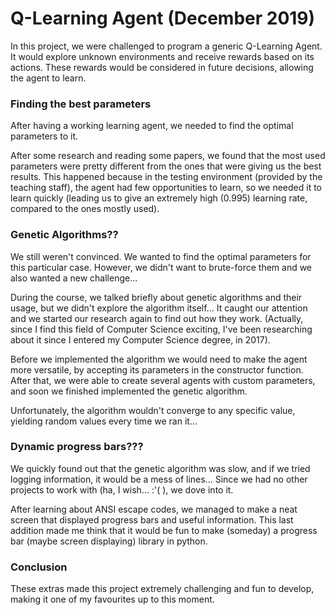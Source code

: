# Q-Learning Agent (December 2019)
In this project, we were challenged to program a generic Q-Learning Agent. It would explore unknown environments and receive rewards based on its actions. These rewards would be considered in future decisions, allowing the agent to learn.

### Finding the best parameters
After having a working learning agent, we needed to find the optimal parameters to it.

After some research and reading some papers, we found that the most used parameters were pretty different from the ones that were giving us the best results. This happened because in the testing environment (provided by the teaching staff), the agent had few opportunities to learn, so we needed it to learn quickly (leading us to give an extremely high (0.995) learning rate, compared to the ones mostly used).

### Genetic Algorithms??
We still weren't convinced. We wanted to find the optimal parameters for this particular case. However, we didn't want to brute-force them and we also wanted a new challenge...

During the course, we talked briefly about genetic algorithms and their usage, but we didn't explore the algorithm itself... It caught our attention and we started our research again to find out how they work. (Actually, since I find this field of Computer Science exciting, I've been researching about it since I entered my Computer Science degree, in 2017).

Before we implemented the algorithm we would need to make the agent more versatile, by accepting its parameters in the constructor function. After that, we were able to create several agents with custom parameters, and soon we finished implemented the genetic algorithm.

Unfortunately, the algorithm wouldn't converge to any specific value, yielding random values every time we ran it...

### Dynamic progress bars???
We quickly found out that the genetic algorithm was slow, and if we tried logging information, it would be a mess of lines... Since we had no other projects to work with (ha, I wish... :'( ), we dove into it.

After learning about ANSI escape codes, we managed to make a neat screen that displayed progress bars and useful information. This last addition made me think that it would be fun to make (someday) a progress bar (maybe screen displaying) library in python.

### Conclusion
These extras made this project extremely challenging and fun to develop, making it one of my favourites up to this moment.
